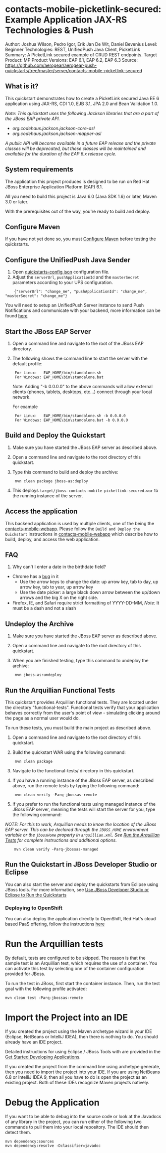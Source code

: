 contacts-mobile-picketlink-secured: Example Application JAX-RS Technologies & Push
=========================================================================================================
Author: Joshua Wilson, Pedro Igor, Erik Jan De Wit, Daniel Bevenius
Level: Beginner
Technologies: REST, UnifiedPush Java Client, PicketLink
Summary: A PicketLink secured example of CRUD REST endpoints.
Target Product: MP
Product Versions: EAP 6.1, EAP 6.2, EAP 6.3
Source: <https://github.com/aerogear/aerogear-push-quickstarts/tree/master/server/contacts-mobile-picketlink-secured>

What is it?
-----------
This quickstart demonstrates how to create a PicketLink secured Java EE 6 application using JAX-RS,
CDI 1.0, EJB 3.1, JPA 2.0 and Bean Validation 1.0.


*Note: This quickstart uses the following Jackson libraries that are a part of the JBoss EAP private API.*

* *org.codehaus.jackson.jackson-core-asl*
* *org.codehaus.jackson.jackson-mapper-asl*

*A public API will become available in a future EAP release and the private classes will be deprecated, but these classes
will be maintained and available for the duration of the EAP 6.x release cycle.*

System requirements
-------------------

The application this project produces is designed to be run on Red Hat JBoss Enterprise Application Platform (EAP) 6.1.

All you need to build this project is Java 6.0 (Java SDK 1.6) or later, Maven 3.0 or later.

With the prerequisites out of the way, you're ready to build and deploy.


Configure Maven
---------------

If you have not yet done so, you must [Configure Maven](../../README.md#configure-maven) before testing the quickstarts.

Configure the UnifiedPush Java Sender
---------------

1. Open [quickstarts-config.json](./src/main/resources/META-INF/quickstarts-config.json) configuration file.
2. Adjust the ``` serverUrl ```,  ``` pushApplicationId ``` and the ``` masterSecret ``` parameters according to your UPS configuration.

```
    {"serverUrl": "change_me", "pushApplicationId": "change_me", "masterSecret": "change_me"}
```

You will need to setup an UnifiedPush Server instance to send Push Notifications and communicate with your backend, more information can be found [here](http://aerogear.org/docs/unifiedpush/)


Start the JBoss EAP Server
-----------------------

1. Open a command line and navigate to the root of the JBoss EAP directory.
2. The following shows the command line to start the server with the default profile:

        For Linux:   EAP_HOME/bin/standalone.sh
        For Windows: EAP_HOME\bin\standalone.bat

   Note: Adding "-b 0.0.0.0" to the above commands will allow external clients (phones, tablets, desktops, etc...) connect through your local network.

   For example

        For Linux:   EAP_HOME/bin/standalone.sh -b 0.0.0.0
        For Windows: EAP_HOME\bin\standalone.bat -b 0.0.0.0


Build and Deploy the Quickstart
-------------------------------

1. Make sure you have started the JBoss EAP server as described above.
2. Open a command line and navigate to the root directory of this quickstart.
3. Type this command to build and deploy the archive:

        mvn clean package jboss-as:deploy

4. This deploys `target/jboss-contacts-mobile-picketlink-secured.war` to the running instance of the server.


Access the application
----------------------

This backend application is used by multiple clients, one of the being the [contacts-mobile-webapp](../../client/contacts-mobile-webapp).
Please follow the ```Build and Deploy the Quickstart``` instructions in [contacts-mobile-webapp](../../client/contacts-mobile-webapp)
which describe how to build, deploy, and access the web application.

FAQ
--------------------

1) Why can't I enter a date in the birthdate field?

  * Chrome has a [bug](https://code.google.com/p/chromium/issues/detail?id=232296) in it
    * Use the arrow keys to change the date: up arrow key, tab to day, up arrow key, tab to year, up arrow key
    * Use the date picker: a large black down arrow between the up/down arrows and the big X on the right side.
  * Firefox, IE, and Safari require strict formatting of YYYY-DD-MM, *Note:* It must be a dash and not a slash


Undeploy the Archive
--------------------

1. Make sure you have started the JBoss EAP server as described above.
2. Open a command line and navigate to the root directory of this quickstart.
3. When you are finished testing, type this command to undeploy the archive:

        mvn jboss-as:undeploy


Run the Arquillian Functional Tests
-----------------------------------

This quickstart provides Arquillian functional tests. They are located under the directory "functional-tests". Functional tests verify that your application behaves correctly from the user's point of view - simulating clicking around the page as a normal user would do.

To run these tests, you must build the main project as described above.

1. Open a command line and navigate to the root directory of this quickstart.
2. Build the quickstart WAR using the following command:

        mvn clean package

3. Navigate to the functional-tests/ directory in this quickstart.
4. If you have a running instance of the JBoss EAP server, as described above, run the remote tests by typing the following command:

        mvn clean verify -Parq-jbossas-remote

5. If you prefer to run the functional tests using managed instance of the JBoss EAP server, meaning the tests will start the server for you, type the following command:

_NOTE: For this to work, Arquillian needs to know the location of the JBoss EAP server. This can be declared through the `JBOSS_HOME` environment variable or the `jbossHome` property in `arquillian.xml`. See [Run the Arquillian Tests](../../README.md#run-the-arquillian-tests) for complete instructions and additional options._

        mvn clean verify -Parq-jbossas-managed



Run the Quickstart in JBoss Developer Studio or Eclipse
-------------------------------------

You can also start the server and deploy the quickstarts from Eclipse using JBoss tools. For more information,
see [Use JBoss Developer Studio or Eclipse to Run the Quickstarts](../../README.md#use-jboss-developer-studio-or-eclipse-to-run-the-quickstarts)


### Deploying to OpenShift

You can also deploy the application directly to OpenShift, Red Hat's cloud based PaaS offering, follow the
instructions [here](https://community.jboss.org/wiki/DeployingHTML5ApplicationsToOpenshift)

Run the Arquillian tests
============================

By default, tests are configured to be skipped. The reason is that the sample test is an Arquillian test, which requires
the use of a container. You can activate this test by selecting one of the container configuration provided  for JBoss.

To run the test in JBoss, first start the container instance. Then, run the test goal with the following profile activated:

    mvn clean test -Parq-jbossas-remote

Import the Project into an IDE
=================================

If you created the project using the Maven archetype wizard in your IDE (Eclipse, NetBeans or IntelliJ IDEA), then there
is nothing to do. You should already have an IDE project.

Detailed instructions for using Eclipse / JBoss Tools with are provided in the
[Get Started Developing Applications](http://www.jboss.org/jdf/quickstarts/jboss-as-quickstart/guide/Introduction/ "Get Started Developing Applications").

If you created the project from the command line using archetype:generate, then you need to import the project into your IDE.
If you are using NetBeans 6.8 or IntelliJ IDEA 9, then all you have to do is open the project as an existing project.
Both of these IDEs recognize Maven projects natively.

Debug the Application
=============================

If you want to be able to debug into the source code or look at the Javadocs of any library in the project, you can run
either of the following two commands to pull them into your local repository. The IDE should then detect them.

    mvn dependency:sources
    mvn dependency:resolve -Dclassifier=javadoc
